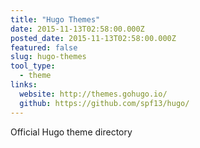```yaml
---
title: "Hugo Themes"
date: 2015-11-13T02:58:00.000Z
posted_date: 2015-11-13T02:58:00.000Z
featured: false
slug: hugo-themes
tool_type: 
  - theme
links:
  website: http://themes.gohugo.io/
  github: https://github.com/spf13/hugo/
---
```

Official Hugo theme directory




